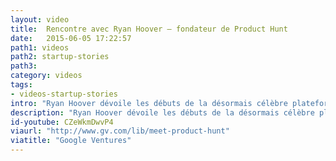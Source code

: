```yaml
---
layout: video
title:  Rencontre avec Ryan Hoover – fondateur de Product Hunt
date:   2015-06-05 17:22:57
path1: videos
path2: startup-stories
path3:
category: videos
tags:
- videos-startup-stories
intro: "Ryan Hoover dévoile les débuts de la désormais célèbre plateforme dédiée au design de produit. Une belle histoire qui commença par un blog et une mailing list."
description: "Ryan Hoover dévoile les débuts de la désormais célèbre plateforme dédiée au design de produit. Une belle histoire qui commença par un blog et une mailing list."
id-youtube: CZeWkmDwvP4
viaurl: "http://www.gv.com/lib/meet-product-hunt"
viatitle: "Google Ventures"
---
```

